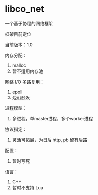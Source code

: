 # libco_net
一个基于协程的网络框架


框架目前定位

当前版本：1.0

内存分配：
1. malloc
2. 暂不适用内存池

网络 I/O 多路复用：
1. epoll
2. 边沿触发

进程模型：
1. 多进程，单master进程，多个worker进程

协议指定：
1. 灵活可拓展，为日后 http, pb 留有后路

配置：
1. 暂时写死

语言：
1. C++
2. 暂时不支持 Lua